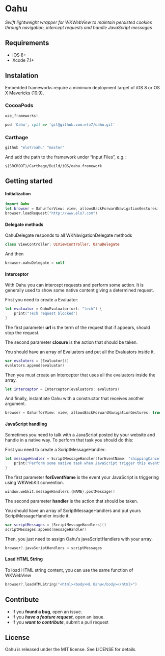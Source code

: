 # Oahu

*Swift lightweight wrapper for WKWebView to maintain persisted cookies through navigation, intercept requests and handle JavaScript messages*

## Requirements
- iOS 8+
- Xcode 7.1+

## Instalation
Embedded frameworks require a minimum deployment target of iOS 8 or OS X Mavericks (10.9).


### CocoaPods
```ruby
use_frameworks! 

pod 'Oahu', :git => 'git@github.com:elo7/oahu.git'
```

### Carthage
```ruby
github "elo7/oahu" "master"
```

And add the path to the framework under “Input Files”, e.g.:

```
$(SRCROOT)/Carthage/Build/iOS/oahu.framework
```

## Getting started
#### Initialization
```swift
import Oahu
let browser = Oahu(forView: view, allowsBackForwardNavigationGestures: true)
browser.loadRequest("http://www.elo7.com")
```

#### Delegate methods
OahuDelegate responds to all WKNavigationDelegate methods
```swift
class ViewController: UIViewController, OahuDelegate
```

And then

```swift
browser.oahuDelegate = self
```

#### Interceptor
With Oahu you can intercept requests and perform some action. It is generally used to show some native content giving a determined request.

First you need to create a Evaluator:
```swift
let evaluator = OahuEvaluator(url: "tech") {
	print("Tech request blocked")
}
```

The first parameter **url** is the term of the request that if appears, should stop the request.

The second parameter **closure** is the action that should be taken.

You should have an array of Evaluators and put all the Evaluators inside it.

```swift
var evalutors = [Evaluator]()
evalutors.append(evaluator)
```

Then you must create an Interceptor that uses all the evaluators inside the array.

```swift
let interceptor = Interceptor(evaluators: evalutors)
```

And finally, instantiate Oahu with a constructor that receives another argument.
```swift
browser = Oahu(forView: view, allowsBackForwardNavigationGestures: true, interceptor: interceptor)
```

#### JavaScript handling
Sometimes you need to talk with a JavaScript posted by your website and handle in a native way. To perform that task you should do this:

First you need to create a ScriptMessageHandler:
```swift
let messageHandler = ScriptMessageHandler(forEventName: "shippingCancel") { param in
	print("Perform some native task when JavaScript trigger this event")
}
```

The first parameter **forEventName** is the event your JavaScript is triggering using WKWebKit convention.

```swift
window.webkit.messageHandlers.{NAME}.postMessage()
```

The second parameter **handler** is the action that should be taken.

You should have an array of ScriptMessageHandlers and put yours ScriptMessageHandler inside it.

```swift
var scriptMessages = [ScriptMessageHandlers]()
scriptMessages.append(messageHandler)
```

Then, you just need to assign Oahu's javaScriptHandlers with your array.

```swift
browser?.javaScriptHandlers = scriptMessages
```

#### Load HTML String
To load HTML string content, you can use the same function of WKWebView
```swift
browser?.loadHTMLString("<html><body>Hi Oahu</body></html>")
```

## Contribute
- If you **found a bug**, open an issue.
- If you ***have a feature request***, open an issue.
- If you ***want to contribute***, submit a pull request


## License
Oahu is released under the MIT license. See LICENSE for details.
